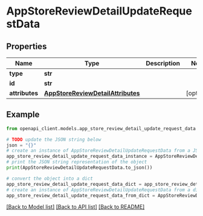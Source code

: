 # AppStoreReviewDetailUpdateRequestData


## Properties

Name | Type | Description | Notes
------------ | ------------- | ------------- | -------------
**type** | **str** |  | 
**id** | **str** |  | 
**attributes** | [**AppStoreReviewDetailAttributes**](AppStoreReviewDetailAttributes.md) |  | [optional] 

## Example

```python
from openapi_client.models.app_store_review_detail_update_request_data import AppStoreReviewDetailUpdateRequestData

# TODO update the JSON string below
json = "{}"
# create an instance of AppStoreReviewDetailUpdateRequestData from a JSON string
app_store_review_detail_update_request_data_instance = AppStoreReviewDetailUpdateRequestData.from_json(json)
# print the JSON string representation of the object
print(AppStoreReviewDetailUpdateRequestData.to_json())

# convert the object into a dict
app_store_review_detail_update_request_data_dict = app_store_review_detail_update_request_data_instance.to_dict()
# create an instance of AppStoreReviewDetailUpdateRequestData from a dict
app_store_review_detail_update_request_data_from_dict = AppStoreReviewDetailUpdateRequestData.from_dict(app_store_review_detail_update_request_data_dict)
```
[[Back to Model list]](../README.md#documentation-for-models) [[Back to API list]](../README.md#documentation-for-api-endpoints) [[Back to README]](../README.md)


